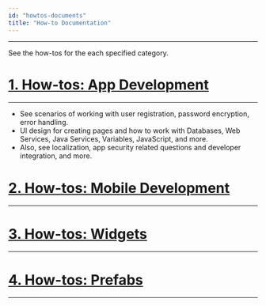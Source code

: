 ```yaml
---
id: "howtos-documents"
title: "How-to Documentation"
---
```

---
See the how-tos for the each specified category. 


[1. How-tos: App Development](/learn/how-to-app-development)
======
----
- See scenarios of working with user registration, password encryption, error handling. 
- UI design for creating pages and how to work with Databases, Web Services, Java Services, Variables, JavaScript, and more. 
- Also, see localization, app security related questions and developer integration, and more. 

[2. How-tos: Mobile Development](/learn/how-to-mobile-development)
======
----

[3. How-tos: Widgets]()
=====
----

[4. How-tos: Prefabs]()
======
------


